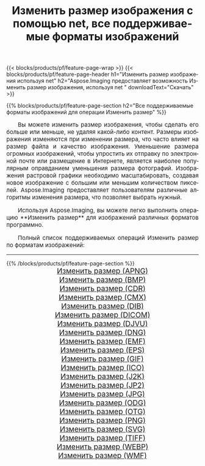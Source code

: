 ﻿---
title: Изменить размер изображения с помощью net, все поддерживаемые форматы изображений 
weight: 3920
url: /ru/net/resize/ 
lang: ru
langdirlevel: 2
locales: zh-hans,ja,it,ru,de,es,fr,nl,id,lt,pl,pt,vi,tr,ko,zh-hant,ar,hi,th,sv,cs,uk,he
description: Используя Aspose.Imaging, вы можете легко Изменить размер изображения используя net
---

{{< blocks/products/pf/feature-page-wrap >}}
{{< blocks/products/pf/feature-page-header h1="Изменить размер изображения используя net" h2="Aspose.Imaging предоставляет возможность Изменить размер изображения, используя net " downloadText="Скачать" >}}


{{% blocks/products/pf/feature-page-section  h2="Все поддерживаемые форматы изображений для операции Изменить размер" %}}
<p align="justify" style="text-indent:2em;font-size:15px;">
Вы можете изменить размер изображения, чтобы сделать его больше или меньше, не удаляя какой-либо контент. Размеры изображения изменяются при изменении размера, что часто влияет на размер файла и качество изображения. Уменьшение размера огромных изображений, чтобы упростить их отправку по электронной почте или размещение в Интернете, является наиболее популярным оправданием уменьшения размера фотографий. Изображения растровой графики необходимо масштабировать, создавая новое изображение с большим или меньшим количеством пикселей. Aspose.Imaging предоставляет пользователям различные алгоритмы изменения размера, что позволяет выбрать нужный.
</p>
<p align="justify" style="text-indent:2em;font-size:15px;">
Используя Aspose.Imaging, вы можете легко выполнить операцию **Изменить размер** для изображений различных форматов программно.
</p>
<p align="justify" style="text-indent:2em;font-size:15px;">
Полный список поддерживаемых операций Изменить размер по форматам изображений:
</p>
<hr/>
{{% /blocks/products/pf/feature-page-section %}}
<div class="container-fluid productfamilypage bg-gray">
    <div class="convertypes bg-gray agp-content section">
        <div class="container">
		<div class="row other-converters" style="gap: 10px;font-size: 19px;text-align:center;">
		    <div class='col-md-2 other-converter remove-lp remove-rp'><a href="/imaging/ru/net/resize/apng/" style="padding:15px;">Изменить размер (APNG)</a></div><div class='col-md-2 other-converter remove-lp remove-rp'><a href="/imaging/ru/net/resize/bmp/" style="padding:15px;">Изменить размер (BMP)</a></div><div class='col-md-2 other-converter remove-lp remove-rp'><a href="/imaging/ru/net/resize/cdr/" style="padding:15px;">Изменить размер (CDR)</a></div><div class='col-md-2 other-converter remove-lp remove-rp'><a href="/imaging/ru/net/resize/cmx/" style="padding:15px;">Изменить размер (CMX)</a></div><div class='col-md-2 other-converter remove-lp remove-rp'><a href="/imaging/ru/net/resize/dib/" style="padding:15px;">Изменить размер (DIB)</a></div><div class='col-md-2 other-converter remove-lp remove-rp'><a href="/imaging/ru/net/resize/dicom/" style="padding:15px;">Изменить размер (DICOM)</a></div><div class='col-md-2 other-converter remove-lp remove-rp'><a href="/imaging/ru/net/resize/djvu/" style="padding:15px;">Изменить размер (DJVU)</a></div><div class='col-md-2 other-converter remove-lp remove-rp'><a href="/imaging/ru/net/resize/dng/" style="padding:15px;">Изменить размер (DNG)</a></div><div class='col-md-2 other-converter remove-lp remove-rp'><a href="/imaging/ru/net/resize/emf/" style="padding:15px;">Изменить размер (EMF)</a></div><div class='col-md-2 other-converter remove-lp remove-rp'><a href="/imaging/ru/net/resize/eps/" style="padding:15px;">Изменить размер (EPS)</a></div><div class='col-md-2 other-converter remove-lp remove-rp'><a href="/imaging/ru/net/resize/gif/" style="padding:15px;">Изменить размер (GIF)</a></div><div class='col-md-2 other-converter remove-lp remove-rp'><a href="/imaging/ru/net/resize/ico/" style="padding:15px;">Изменить размер (ICO)</a></div><div class='col-md-2 other-converter remove-lp remove-rp'><a href="/imaging/ru/net/resize/j2k/" style="padding:15px;">Изменить размер (J2K)</a></div><div class='col-md-2 other-converter remove-lp remove-rp'><a href="/imaging/ru/net/resize/jp2/" style="padding:15px;">Изменить размер (JP2)</a></div><div class='col-md-2 other-converter remove-lp remove-rp'><a href="/imaging/ru/net/resize/jpg/" style="padding:15px;">Изменить размер (JPG)</a></div><div class='col-md-2 other-converter remove-lp remove-rp'><a href="/imaging/ru/net/resize/odg/" style="padding:15px;">Изменить размер (ODG)</a></div><div class='col-md-2 other-converter remove-lp remove-rp'><a href="/imaging/ru/net/resize/otg/" style="padding:15px;">Изменить размер (OTG)</a></div><div class='col-md-2 other-converter remove-lp remove-rp'><a href="/imaging/ru/net/resize/png/" style="padding:15px;">Изменить размер (PNG)</a></div><div class='col-md-2 other-converter remove-lp remove-rp'><a href="/imaging/ru/net/resize/svg/" style="padding:15px;">Изменить размер (SVG)</a></div><div class='col-md-2 other-converter remove-lp remove-rp'><a href="/imaging/ru/net/resize/tiff/" style="padding:15px;">Изменить размер (TIFF)</a></div><div class='col-md-2 other-converter remove-lp remove-rp'><a href="/imaging/ru/net/resize/webp/" style="padding:15px;">Изменить размер (WEBP)</a></div><div class='col-md-2 other-converter remove-lp remove-rp'><a href="/imaging/ru/net/resize/wmf/" style="padding:15px;">Изменить размер (WMF)</a></div>
                </div>
        </div>
    </div>
</div>
<br/>
